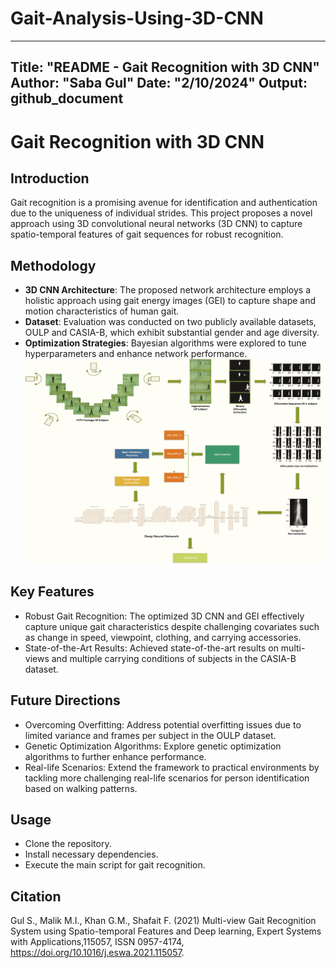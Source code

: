 # Gait-Analysis-Using-3D-CNN
---
Title: "README - Gait Recognition with 3D CNN"
Author: "Saba Gul"
Date: "2/10/2024"
Output: github_document
---

# Gait Recognition with 3D CNN

## Introduction
Gait recognition is a promising avenue for identification and authentication due to the uniqueness of individual strides. This project proposes a novel approach using 3D convolutional neural networks (3D CNN) to capture spatio-temporal features of gait sequences for robust recognition.

## Methodology
- **3D CNN Architecture**: The proposed network architecture employs a holistic approach using gait energy images (GEI) to capture shape and motion characteristics of human gait.
- **Dataset**: Evaluation was conducted on two publicly available datasets, OULP and CASIA-B, which exhibit substantial gender and age diversity.
- **Optimization Strategies**: Bayesian algorithms were explored to tune hyperparameters and enhance network performance.
![Gait Analysis](images/Proposed_framework.png "3D Convolutional Neural Network for Inter-class Subject Identification")
## Key Features
- Robust Gait Recognition: The optimized 3D CNN and GEI effectively capture unique gait characteristics despite challenging covariates such as change in speed, viewpoint, clothing, and carrying accessories.
- State-of-the-Art Results: Achieved state-of-the-art results on multi-views and multiple carrying conditions of subjects in the CASIA-B dataset.

## Future Directions
- Overcoming Overfitting: Address potential overfitting issues due to limited variance and frames per subject in the OULP dataset.
- Genetic Optimization Algorithms: Explore genetic optimization algorithms to further enhance performance.
- Real-life Scenarios: Extend the framework to practical environments by tackling more challenging real-life scenarios for person identification based on walking patterns.

## Usage
- Clone the repository.
- Install necessary dependencies.
- Execute the main script for gait recognition.

## Citation
Gul S., Malik M.I., Khan G.M., Shafait F. (2021) Multi-view Gait Recognition System using
Spatio-temporal Features and Deep learning, Expert Systems with Applications,115057, ISSN
0957-4174, https://doi.org/10.1016/j.eswa.2021.115057.


